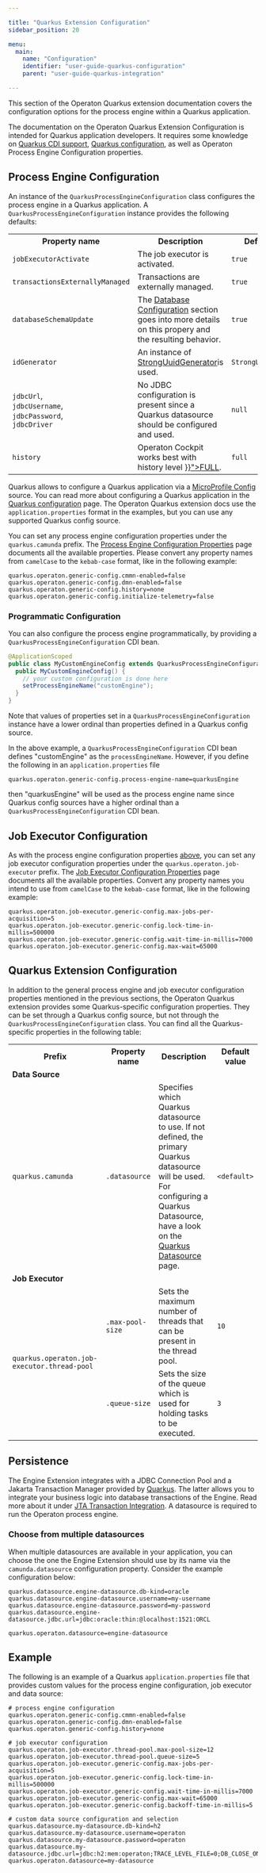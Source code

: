 ```yaml
---

title: "Quarkus Extension Configuration"
sidebar_position: 20

menu:
  main:
    name: "Configuration"
    identifier: "user-guide-quarkus-configuration"
    parent: "user-guide-quarkus-integration"

---
```


This section of the Operaton Quarkus extension documentation covers the configuration options for the process engine
within a Quarkus application.

The documentation on the Operaton Quarkus Extension Configuration is intended for Quarkus application developers. It
requires some knowledge on [Quarkus CDI support][quarkus-cdi], [Quarkus configuration][quarkus-config], as well as
Operaton Process Engine Configuration properties.

## Process Engine Configuration

An instance of the `QuarkusProcessEngineConfiguration` class configures the process engine in a Quarkus application.
A `QuarkusProcessEngineConfiguration` instance provides the following defaults:

<table class="table desc-table">
  <tr>
    <th>Property name</th>
    <th>Description</th>
    <th>Default value</th>
  </tr>

  <tr>
    <td><code>jobExecutorActivate</code></td>
    <td>
      The job executor is activated.
    </td>
    <td><code>true</code></td>
  </tr>

  <tr>
    <td><code>transactionsExternallyManaged</code></td>
    <td>
      Transactions are externally managed.
    </td>
    <td><code>true</code></td>
  </tr>

  <tr>
    <td><code>databaseSchemaUpdate</code></td>
    <td>
      The <a href="../user-guide/process-engine/database/database-configuration.md#example-database-configuration">Database Configuration</a>
      section goes into more details on this propery and the resulting behavior.
    </td>
    <td><code>true</code></td>
  </tr>

  <tr>
    <td><code>idGenerator</code></td>
    <td>
      An instance of <a class="javadocref" href="org/operaton/bpm/engine/impl/persistence/StrongUuidGenerator.html">StrongUuidGenerator</a>is used.
    </td>
    <td><code>StrongUuidGenerator</code></td>
  </tr>

  <tr>
    <td>
      <code>jdbcUrl</code>,<br/>
      <code>jdbcUsername</code>,<br/>
      <code>jdbcPassword</code>,<br/>
      <code>jdbcDriver</code>
    </td>
    <td>
      No JDBC configuration is present since a Quarkus datasource should be configured and used.
    </td>
    <td><code>null</code></td>
  </tr>

  <tr>
    <td>
      <code>history</code>
    </td>
    <td>
      Operaton Cockpit works best with history level
      <a href="../user-guide/process-engine/history/history-configuration.md#choose-a-history-level">}}">FULL</a>.
    </td>
    <td><code>full</code></td>
  </tr>

</table>

Quarkus allows to configure a Quarkus application via a [MicroProfile Config][mp-config] source. You can read more about
configuring a Quarkus application in the [Quarkus configuration][quarkus-config] page. The Operaton Quarkus extension
docs use the `application.properties` format in the examples, but you can use any supported Quarkus config source.

You can set any process engine configuration properties under the `quarkus.camunda` prefix. The
[Process Engine Configuration Properties][engine-properties] page documents all the available properties. Please
convert any property names from `camelCase` to the `kebab-case` format, like in the following example:

```properties
quarkus.operaton.generic-config.cmmn-enabled=false
quarkus.operaton.generic-config.dmn-enabled=false
quarkus.operaton.generic-config.history=none
quarkus.operaton.generic-config.initialize-telemetry=false
```

### Programmatic Configuration

You can also configure the process engine programmatically, by providing a `QuarkusProcessEngineConfiguration` CDI bean.

```java
@ApplicationScoped
public class MyCustomEngineConfig extends QuarkusProcessEngineConfiguration {
  public MyCustomEngineConfig() {
    // your custom configuration is done here
    setProcessEngineName("customEngine");
  }
}
```

Note that values of properties set in a `QuarkusProcessEngineConfiguration` instance have a lower ordinal than
properties defined in a Quarkus config source.

In the above example, a `QuarkusProcessEngineConfiguration` CDI bean defines "customEngine" as the `processEngineName`.
However, if you define the following in an `application.properties` file

```properties
quarkus.operaton.generic-config.process-engine-name=quarkusEngine
```

then "quarkusEngine" will be used as the process engine name since Quarkus config sources have a higher ordinal than a
`QuarkusProcessEngineConfiguration` CDI bean.

## Job Executor Configuration

As with the process engine configuration properties [above](#process-engine-configuration), you can set any job executor
configuration properties under the `quarkus.operaton.job-executor` prefix. The [Job Executor Configuration Properties][executor-properties]
page documents all the available properties. Convert any property names you intend to use from `camelCase` to the
`kebab-case` format, like in the following example:

```properties
quarkus.operaton.job-executor.generic-config.max-jobs-per-acquisition=5
quarkus.operaton.job-executor.generic-config.lock-time-in-millis=500000
quarkus.operaton.job-executor.generic-config.wait-time-in-millis=7000
quarkus.operaton.job-executor.generic-config.max-wait=65000
```

## Quarkus Extension Configuration

In addition to the general process engine and job executor configuration properties mentioned in the previous
sections, the Operaton Quarkus extension provides some Quarkus-specific configuration properties. They can be set
through a Quarkus config source, but not through the `QuarkusProcessEngineConfiguration` class. You can find all
the Quarkus-specific properties in the following table:

<table class="table desc-table">
  <tr>
    <th>Prefix</th>
    <th>Property name</th>
    <th>Description</th>
    <th>Default value</th>
  </tr>

  <tr><td colspan="4"><b>Data Source</b></td></tr>

  <tr>
    <td rowspan="1"><code>quarkus.camunda</code></td>
    <td><code>.datasource</code></td>
    <td>
      Specifies which Quarkus datasource to use. If not defined, the primary Quarkus datasource will be used.
      For configuring a Quarkus Datasource, have a look on the
      <a href="https://quarkus.io/guides/datasource">Quarkus Datasource</a> page.
    </td>
    <td><code>&#60;default&#62;</code></td>
  </tr>

  <tr><td colspan="4"><b>Job Executor</b></td></tr>

  <tr>
    <td rowspan="2"><code>quarkus.operaton.job-executor.thread-pool</code></td>
    <td><code>.max-pool-size</code></td>
    <td>Sets the maximum number of threads that can be present in the thread pool.</td>
    <td><code>10</code></td>
  </tr>

  <tr>
    <td><code>.queue-size</code></td>
    <td>Sets the size of the queue which is used for holding tasks to be executed.</td>
    <td><code>3</code></td>
  </tr>
</table>

## Persistence

The Engine Extension integrates with a JDBC Connection Pool and a Jakarta Transaction Manager provided
by [Quarkus][quarkus-datasource]. The latter allows you to integrate your business logic into database
transactions of the Engine. Read more about it under [JTA Transaction Integration][jta-transaction-integration].
A datasource is required to run the Operaton process engine.

### Choose from multiple datasources

When multiple datasources are available in your application, you can choose the one the Engine Extension
should use by its name via the `camunda.datasource` configuration property. Consider the example configuration below:

```properties
quarkus.datasource.engine-datasource.db-kind=oracle
quarkus.datasource.engine-datasource.username=my-username
quarkus.datasource.engine-datasource.password=my-password
quarkus.datasource.engine-datasource.jdbc.url=jdbc:oracle:thin:@localhost:1521:ORCL

quarkus.operaton.datasource=engine-datasource
```

## Example

The following is an example of a Quarkus `application.properties` file that provides custom values for the process
engine configuration, job executor and data source:

```properties
# process engine configuration
quarkus.operaton.generic-config.cmmn-enabled=false
quarkus.operaton.generic-config.dmn-enabled=false
quarkus.operaton.generic-config.history=none

# job executor configuration
quarkus.operaton.job-executor.thread-pool.max-pool-size=12
quarkus.operaton.job-executor.thread-pool.queue-size=5
quarkus.operaton.job-executor.generic-config.max-jobs-per-acquisition=5
quarkus.operaton.job-executor.generic-config.lock-time-in-millis=500000
quarkus.operaton.job-executor.generic-config.wait-time-in-millis=7000
quarkus.operaton.job-executor.generic-config.max-wait=65000
quarkus.operaton.job-executor.generic-config.backoff-time-in-millis=5

# custom data source configuration and selection
quarkus.datasource.my-datasource.db-kind=h2
quarkus.datasource.my-datasource.username=operaton
quarkus.datasource.my-datasource.password=operaton
quarkus.datasource.my-datasource.jdbc.url=jdbc:h2:mem:operaton;TRACE_LEVEL_FILE=0;DB_CLOSE_ON_EXIT=FALSE
quarkus.operaton.datasource=my-datasource
```

[engine-properties]: ../reference/deployment-descriptors/tags/process-engine.md#configuration-properties
[executor-properties]: ../reference/deployment-descriptors/tags/job-executor.md#job-acquisition-configuration-properties

[quarkus-datasource]: https://quarkus.io/guides/datasource
[quarkus-transactions]: https://quarkus.io/guides/transaction#declarative-approach
[quarkus-cdi]: https://quarkus.io/guides/cdi-reference
[quarkus-config]: https://quarkus.io/guides/config-reference
[mp-config]: https://www.eclipse.org/community/eclipse_newsletter/2017/september/article3.php

[jta-transaction-integration]: ../user-guide/cdi-java-ee-integration/jta-transaction-integration.md">}}
